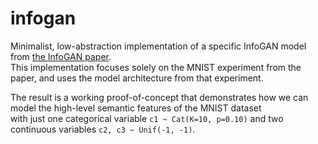# infogan

Minimalist, low-abstraction implementation of a specific InfoGAN model from [the InfoGAN paper](https://arxiv.org/abs/1606.03657).<br>
This implementation focuses solely on the MNIST experiment from the paper, and uses the model architecture from that experiment.<br>

The result is a working proof-of-concept that demonstrates how we can model the high-level semantic features of the MNIST dataset <br>
with just one categorical variable ```c1 ~ Cat(K=10, p=0.10)``` and two continuous variables ```c2, c3 ~ Unif(-1, -1)```.


